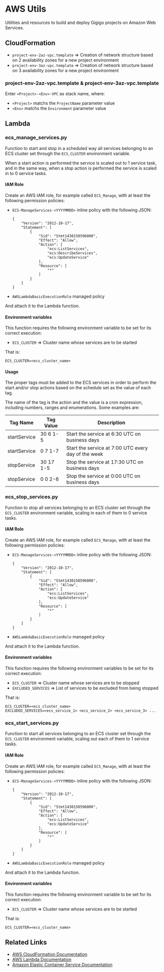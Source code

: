# AWS Utils

Utilities and resources to build and deploy Gigigo projects on Amazon Web Services.

## CloudFormation

* `project-env-2az-vpc.template` => Creation of network structure based on 2 availability zones for a new project environment
* `project-env-3az-vpc.template` => Creation of network structure based on 3 availability zones for a new project environment

### project-env-2az-vpc.template & project-env-3az-vpc.template

Enter `<Project>-<Env>-VPC` as stack name, where:

* `<Project>` matchs the `ProjectName` parameter value
* `<Env>` matchs the `Environment` parameter value

## Lambda

### ecs_manage_services.py

Function to start and stop in a scheduled way all services belonging to an ECS cluster set through the `ECS_CLUSTER` environment variable.

When a start action is performed the service is scaled out to 1 service task, and in the same way, when a stop action is performed the service is scaled in to 0 service tasks.

#### IAM Role

Create an AWS IAM role, for example called `ECS_Manage`, with at least the following permission policies:

* `ECS-ManageServices-<YYYYMMDD>` inline policy with the following JSON:

      {
          "Version": "2012-10-17",
          "Statement": [
              {
                  "Sid": "Stmt1430150596000",
                  "Effect": "Allow",
                  "Action": [
                      "ecs:ListServices",
                      "ecs:DescribeServices",
                      "ecs:UpdateService"
                  ],
                  "Resource": [
                      "*"
                  ]
              }
          ]
      }

* `AWSLambdaBasicExecutionRole` managed policy

And attach it to the Lambda function.

#### Environment variables

This function requires the following environment variable to be set for its correct execution:

* `ECS_CLUSTER` => Cluster name whose services are to be started

That is:

    ECS_CLUSTER=<ecs_cluster_name>

#### Usage

The proper tags must be added to the ECS services in order to perform the start and/or stop actions based on the schedule set as the value of each tag.

The name of the tag is the action and the value is a cron expression, including numbers, ranges and enumerations. Some examples are:

Tag Name | Tag Value | Description
---- | ---- | ---
startService | 30 6 1-5 | Start the service at 6:30 UTC on business days
startService | 0 7 1-7 | Start the service at 7:00 UTC every day of the week
stopService | 30 17 1-5 | Stop the service at 17:30 UTC on business days
stopService | 0 0 2-6 | Stop the service at 0:00 UTC on business days

### ecs_stop_services.py

Function to stop all services belonging to an ECS cluster set through the `ECS_CLUSTER` environment variable, scaling in each of them to 0 service tasks.

#### IAM Role

Create an AWS IAM role, for example called `ECS_Manage`, with at least the following permission policies:

* `ECS-ManageServices-<YYYYMMDD>` inline policy with the following JSON:

      {
          "Version": "2012-10-17",
          "Statement": [
              {
                  "Sid": "Stmt1430150596000",
                  "Effect": "Allow",
                  "Action": [
                      "ecs:ListServices",
                      "ecs:UpdateService"
                  ],
                  "Resource": [
                      "*"
                  ]
              }
          ]
      }

* `AWSLambdaBasicExecutionRole` managed policy

And attach it to the Lambda function.

#### Environment variables

This function requires the following environment variables to be set for its correct execution:

* `ECS_CLUSTER` => Cluster name whose services are to be stopped
* `EXCLUDED_SERVICES` => List of services to be excluded from being stopped

That is:

    ECS_CLUSTER=<ecs_cluster_name>
    EXCLUDED_SERVICES=<ecs_service_1> <ecs_service_2> <ecs_service_3> ...

### ecs_start_services.py

Function to start all services belonging to an ECS cluster set through the `ECS_CLUSTER` environment variable, scaling out each of them to 1 service tasks.

#### IAM Role

Create an AWS IAM role, for example called `ECS_Manage`, with at least the following permission policies:

* `ECS-ManageServices-<YYYYMMDD>` inline policy with the following JSON:

      {
          "Version": "2012-10-17",
          "Statement": [
              {
                  "Sid": "Stmt1430150596000",
                  "Effect": "Allow",
                  "Action": [
                      "ecs:ListServices",
                      "ecs:UpdateService"
                  ],
                  "Resource": [
                      "*"
                  ]
              }
          ]
      }

* `AWSLambdaBasicExecutionRole` managed policy

And attach it to the Lambda function.

#### Environment variables

This function requires the following environment variable to be set for its correct execution:

* `ECS_CLUSTER` => Cluster name whose services are to be started

That is:

    ECS_CLUSTER=<ecs_cluster_name>

## Related Links

* [AWS CloudFormation Documentation](https://docs.aws.amazon.com/cloudformation/index.html)
* [AWS Lambda Documentation](https://docs.aws.amazon.com/lambda/index.html)
* [Amazon Elastic Container Service Documentation](https://docs.aws.amazon.com/ecs/index.html)
